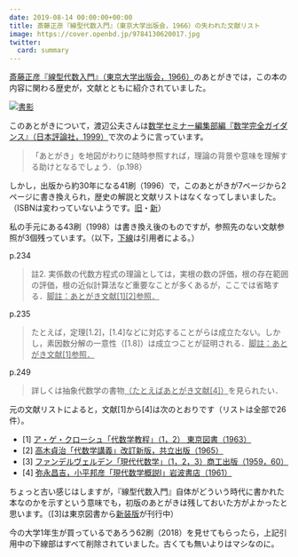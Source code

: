 ```yaml
---
date: 2019-08-14 00:00:00+00:00
title: 斎藤正彦『線型代数入門』（東京大学出版会，1966）の失われた文献リスト
image: https://cover.openbd.jp/9784130620017.jpg
twitter:
  card: summary
---
```


[斎藤正彦『線型代数入門』（東京大学出版会，1966）](https://www.amazon.co.jp/dp/4130620010?tag=inquisitor-22)のあとがきでは，この本の内容に関わる歴史が，文献とともに紹介されていました。

[![書影](https://cover.openbd.jp/9784130620017.jpg)](https://www.amazon.co.jp/dp/4130620010?tag=inquisitor-22)

このあとがきについて，渡辺公夫さんは[数学セミナー編集部編『数学完全ガイダンス』（日本評論社，1999）](https://www.amazon.co.jp/dp/4535782741?tag=inquisitor-22)で次のように言っています。

<blockquote>「あとがき」を地図がわりに随時参照すれば，理論の背景や意味を理解する助けとなるでしょう．（p.198）</blockquote>

しかし，出版から約30年になる41刷（1996）で，このあとがきが7ページから2ページに書き換えられ，歴史の解説と文献リストはなくなってしまいました。（ISBNは変わっていないようです。[旧](https://ci.nii.ac.jp/ncid/BN00196101)・[新](https://ci.nii.ac.jp/ncid/BA30077722)）

私の手元にある43刷（1998）は書き換え後のものですが，参照先のない文献参照が3個残っています。（以下，<span style="text-decoration: underline">下線</span>は引用者による。）

p.234

<blockquote>註2. 実係数の代数方程式の理論としては，実根の数の評価，根の存在範囲の評価，根の近似計算法など重要なことが多くあるが，ここでは省略する．<span style="text-decoration: underline">脚註：あとがき文献[1][2]参照．</span></blockquote>

p.235

<blockquote>たとえば，定理[1.2]，[1.4]などに対応することがらは成立たない。しかし，素因数分解の一意性（[1.8]）は成立つことが証明される．<span style="text-decoration: underline">脚註：あとがき文献[1]参照．</span></blockquote>

p.249

<blockquote>詳しくは抽象代数学の書物<span style="text-decoration: underline">（たとえばあとがき文献[4]）</span>を見られたい．</blockquote>

元の文献リストによると，文献[1]から[4]は次のとおりです（リストは全部で26件）。

* [1] [ア・ゲ・クローシュ「代数学教程」（1，2） 東京図書（1963）](https://www.amazon.co.jp/dp/B000JAIJA4?tag=inquisitor-22)
* [2] [高木貞治「代数学講義」改訂新版，共立出版（1965）](https://www.amazon.co.jp/dp/4320010000?tag=inquisitor-22)
* [3] [ファンデルヴェルデン「現代代数学」（1，2，3）商工出版（1959，60）](https://www.amazon.co.jp/dp/B000JASPK8?tag=inquisitor-22)
* [4] [弥永昌吉，小平邦彦「現代数学概説I」岩波書店（1961）](https://www.amazon.co.jp/dp/400005290X?tag=inquisitor-22)

ちょっと古い感じはしますが，『線型代数入門』自体がどういう時代に書かれた本なのかを示すという意味でも，初版のあとがきは残しておいた方がよかったと思います。（[3]は東京図書から[新装版](https://www.amazon.co.jp/dp/4489023006?tag=inquisitor-22)が刊行中）

今の大学1年生が買っているであろう62刷（2018）を見せてもらったら，上記引用中の下線部はすべて削除されていました。古くても無いよりはマシなのに。
